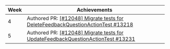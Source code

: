 | Week | Achievements                                                                                                                         |
|------|--------------------------------------------------------------------------------------------------------------------------------------|
| 4    | Authored PR: [[#12048] Migrate tests for DeleteFeedbackQuestionActionTest #13218](https://github.com/TEAMMATES/teammates/pull/13218) |
| 5    | Authored PR: [[#12048] Migrate tests for UpdateFeedbackQuestionActionTest #13231](https://github.com/TEAMMATES/teammates/pull/13231) |